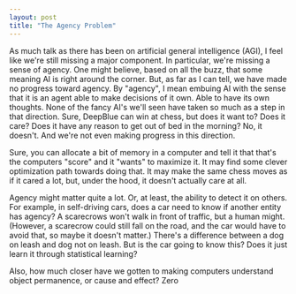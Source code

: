 ```yaml
---
layout: post
title: "The Agency Problem"
---
```


As much talk as there has been on artificial general intelligence (AGI), I feel like we're still missing a major component. In particular, we're missing a sense of agency. One might believe, based on all the buzz, that some meaning AI is right around the corner. But, as far as I can tell, we have made no progress toward agency. By "agency", I mean embuing AI with the sense that it is an agent able to make decisions of it own. Able to have its own thoughts. None of the fancy AI's we'll seen have taken so much as a step in that direction. Sure, DeepBlue can win at chess, but does it want to? Does it care? Does it have any reason to get out of bed in the morning? No, it doesn't. And we're not even making progress in this direction.

Sure, you can allocate a bit of memory in a computer and tell it that that's the computers "score" and it "wants" to maximize it. It may find some clever optimization path towards doing that. It may make the same chess moves as if it cared a lot, but, under the hood, it doesn't actually care at all.

Agency might matter quite a lot. Or, at least, the ability to detect it on others. For example, in self-driving cars, does a car need to know if another entity has agency? A scarecrows won't walk in front of traffic, but a human might. (However, a scarecrow could still fall on the road, and the car would have to avoid that, so maybe it doesn't matter.) There's a difference between a dog on leash and dog not on leash. But is the car going to know this? Does it just learn it through statistical learning?

Also, how much closer have we gotten to making computers understand object permanence, or cause and effect? Zero

